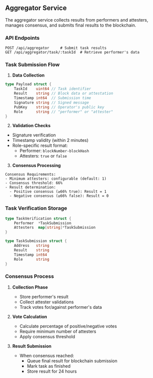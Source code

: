 ## Aggregator Service

The aggregator service collects results from performers and attesters, manages consensus, and submits final results to the blockchain.

### API Endpoints

```plaintext
POST /api/aggregator     # Submit task results
GET /api/aggregator/task/:taskId  # Retrieve performer's data
```

### Task Submission Flow

1. **Data Collection**

```go
type Payload struct {
    TaskId    uint64 // Task identifier
    Result    string // Block data or attestation
    Timestamp int64  // Submission time
    Signature string // Signed message
    PubKey    string // Operator's public key
    Role      string // "performer" or "attester"
}
```

2. **Validation Checks**

- Signature verification
- Timestamp validity (within 2 minutes)
- Role-specific result format:
  - Performer: `blockNumber-blockHash`
  - Attesters: `true` or `false`

3. **Consensus Processing**

```plaintext
Consensus Requirements:
- Minimum attesters: configurable (default: 1)
- Consensus threshold: 66%
- Result determination:
  - Positive consensus (≥66% true): Result = 1
  - Negative consensus (≥66% false): Result = 0
```

### Task Verification Storage

```go
type TaskVerification struct {
    Performer  *TaskSubmission
    Attesters  map[string]*TaskSubmission
}

type TaskSubmission struct {
    Address   string
    Result    string
    Timestamp int64
    Role      string
}
```

### Consensus Process

1. **Collection Phase**

   - Store performer's result
   - Collect attester validations
   - Track votes for/against performer's data

2. **Vote Calculation**

   - Calculate percentage of positive/negative votes
   - Require minimum number of attesters
   - Apply consensus threshold

3. **Result Submission**
   - When consensus reached:
     - Queue final result for blockchain submission
     - Mark task as finished
     - Store result for 24 hours
